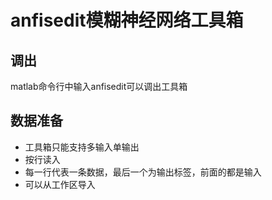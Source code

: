 # anfisedit模糊神经网络工具箱
## 调出
matlab命令行中输入anfisedit可以调出工具箱
## 数据准备
- 工具箱只能支持多输入单输出
- 按行读入
- 每一行代表一条数据，最后一个为输出标签，前面的都是输入
- 可以从工作区导入
